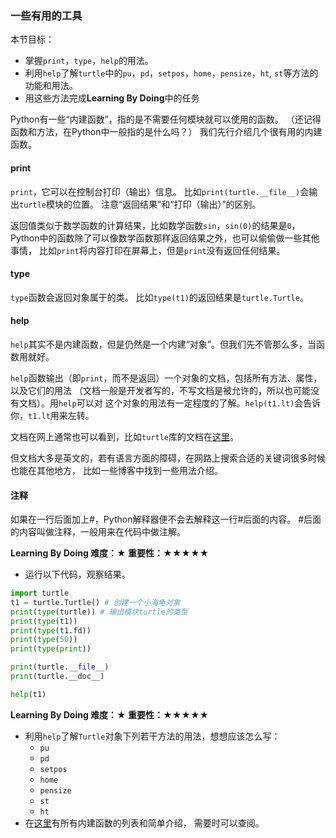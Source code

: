 ### 一些有用的工具

本节目标：
- 掌握`print`，`type`，`help`的用法。
- 利用`help`了解`turtle`中的`pu`，`pd`，`setpos`，`home`，`pensize`，`ht`, `st`等方法的功能和用法。
- 用这些方法完成**Learning By Doing**中的任务

Python有一些“内建函数”，指的是不需要任何模块就可以使用的函数。
（还记得函数和方法，在Python中一般指的是什么吗？）
我们先行介绍几个很有用的内建函数。

#### print

`print`，它可以在控制台打印（输出）信息。
比如`print(turtle.__file__)`会输出`turtle`模块的位置。
注意“返回结果”和“打印（输出）”的区别。

返回值类似于数学函数的计算结果，比如数学函数`sin`，`sin(0)`的结果是`0`，
Python中的函数除了可以像数学函数那样返回结果之外，也可以偷偷做一些其他事情，
比如`print`将内容打印在屏幕上，但是`print`没有返回任何结果。

#### type

`type`函数会返回对象属于的类。
比如`type(t1)`的返回结果是`turtle.Turtle`。

#### help

`help`其实不是内建函数，但是仍然是一个内建“对象”。但我们先不管那么多，当函数用就好。

`help`函数输出（即`print`，而不是返回）一个对象的文档，包括所有方法、属性，以及它们的用法
（文档一般是开发者写的，不写文档是被允许的，所以也可能没有文档）。用`help`可以对
这个对象的用法有一定程度的了解。`help(t1.lt)`会告诉你，`t1.lt`用来左转。

文档在网上通常也可以看到，比如`turtle`库的文档在[这里](https://docs.python.org/3/library/turtle.html)。

但文档大多是英文的，若有语言方面的障碍，在网路上搜索合适的关键词很多时候也能在其他地方，
比如一些博客中找到一些用法介绍。

#### 注释

如果在一行后面加上\#，Python解释器便不会去解释这一行\#后面的内容。
\#后面的内容叫做注释，一般用来在代码中做注解。

**Learning By Doing 难度：★ 重要性：★★★★★**

- 运行以下代码，观察结果。

```python
import turtle
t1 = turtle.Turtle() # 创建一个小海龟对象
print(type(turtle)) # 输出模块turtle的类型
print(type(t1))
print(type(t1.fd))
print(type(50))
print(type(print))

print(turtle.__file__)
print(turtle.__doc__)

help(t1)
```

**Learning By Doing 难度：★ 重要性：★★★★★**

+ 利用`help`了解`Turtle`对象下列若干方法的用法，想想应该怎么写：
	- `pu`
	- `pd`
	- `setpos`
	- `home`
	- `pensize`
	- `st`
	- `ht`
+ 在[这里](http://www.runoob.com/python3/python3-built-in-functions.html)有所有内建函数的列表和简单介绍，
需要时可以查阅。
